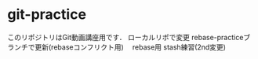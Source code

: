 # git-practice
このリポジトリはGit動画講座用です．
ローカルリポで変更 
rebase-practiceブランチで更新(rebaseコンフリクト用)
　rebase用
stash練習(2nd変更)
